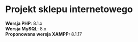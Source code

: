 # Projekt sklepu internetowego

**Wersja PHP**: 8.1.x  
**Wersja MySQL**: 8.x  
**Proponowana wersja XAMPP:** 8.1.17